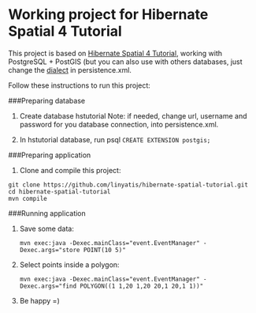Working project for Hibernate Spatial 4 Tutorial 
================================================

This project is based on [Hibernate Spatial 4 Tutorial][1], working with PostgreSQL + PostGIS (but you can also use with others databases, just change the [dialect][2] in persistence.xml.

Follow these instructions to run this project:

###Preparing database
1. Create database hstutorial
Note: if needed, change url, username and password for you database connection, into persistence.xml.

2. In hstutorial database, run psql `CREATE EXTENSION postgis;`

###Preparing application
1. Clone and compile this project: 
```
git clone https://github.com/linyatis/hibernate-spatial-tutorial.git
cd hibernate-spatial-tutorial
mvn compile
```

###Running application
1. Save some data:  
    ```
    mvn exec:java -Dexec.mainClass="event.EventManager" -Dexec.args="store POINT(10 5)"
    ```
2. Select points inside a polygon:  
    ```
    mvn exec:java -Dexec.mainClass="event.EventManager" -Dexec.args="find POLYGON((1 1,20 1,20 20,1 20,1 1))"
    ```
3. Be happy =)

[1]: http://www.hibernatespatial.org/documentation/02-Tutorial/01-tutorial4/
[2]: http://www.hibernatespatial.org/documentation/03-dialects/01-overview/
